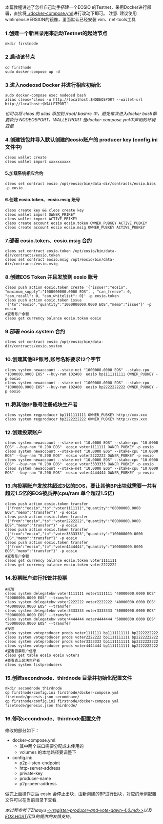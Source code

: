 本篇教程讲述了怎样自己动手搭建一个EOSIO 的Testnet，采用Docker进行部署，直接将[../docker-compose.yml](https://github.com/winlin/eostoolkit/blob/master/docker-compose.yml)进行改动下即可。
注意: 建议使用 winlin/eos:VERSION的镜像，里面默认已经安装 vim、net-tools工具  

### 1.创建一个新目录用来启动Testnet的起始节点
```
mkdir firstnode
```
### 2.启动该节点
```
cd firstnode
sudo docker-compose up -d
```
### 3.进入nodeosd Docker 并进行相应初始化
```
sudo docker-compose exec nodeosd bash
alias cleos='cleos -u http://localhost:$NODEOSPORT --wallet-url http://localhost:$WALLETPORT'
```
*也可以将 cleos 的 alias 添加到 /root/.bashrc 中，避免每次进入docker bash都要执行*
*NODEOSPORT、WALLETPORT 是docker-compose.yml中声明的环境变量*

### 4.创建钱包并导入默认创建的eosio账户的 producer key (config.ini文件中)
```
cleos wallet create
cleos wallet import xxxxxxxxxx
```
#### 5.加载系统相应合约
```
cleos set contract eosio /opt/eosio/bin/data-dir/contracts/eosio.bios -p eosio
```
#### 6.创建 eosio.token、eosio.msig 账号
```
cleos create key && cleos create key
cleos wallet import OWNER_PRIKEY
cleos wallet import ACTIVE_PRIKEY
cleos create account eosio eosio.token OWNER_PUBKEY ACTIVE_PUBKEY
cleos create account eosio eosio.msig OWNER_PUBKEY ACTIVE_PUBKEY
```
### 7.部署 eosio.token、eosio.msig 合约
```
cleos set contract eosio.token /opt/eosio/bin/data-dir/contracts/eosio.token
cleos set contract eosio.msig /opt/eosio/bin/data-dir/contracts/eosio.msig
```
### 8.创建EOS Token 并且发放到 eosio 账号
```
cleos push action eosio.token create '{"issuer":"eosio", "maximum_supply":"1000000000.0000 EOS", , "can_freeze": 0, "can_recall": 0, "can_whitelist": 0}' -p eosio.token
cleos push action eosio.token issue '{"to":"eosio","quantity":"1000000000.0000 EOS","memo":"issue"}' -p eosio
#查看账户余额
cleos get currency balance eosio.token eosio
```
### 9.部署 eosio.system 合约
```
cleos set contract eosio /opt/eosio/bin/data-dir/contracts/eosio.system
```
### 10.创建其他BP账号,账号名称要求12个字节
```
cleos system newaccount --stake-net "1000000.0000 EOS" --stake-cpu "1000000.0000 EOS" --buy-ram 102400  eosio bp1111111111 OWNER_PUBKEY -p eosio
cleos system newaccount --stake-net "1000000.0000 EOS" --stake-cpu "1000000.0000 EOS" --buy-ram 102400  eosio bp2222222222 OWNER_PUBKEY -p eosio
```
### 11.将其他BP账号注册成块生产者
```
cleos system regproducer bp1111111111 OWNER_PUBKEY http://xxx.xxx
cleos system regproducer bp2222222222 OWNER_PUBKEY http://xxx.xxx
```
### 12.创建投票账户
```
cleos system newaccount --stake-net "10.0000 EOS" --stake-cpu "10.0000 EOS" --buy-ram "0.200 EOS"  eosio voter1111111 OWNER_PUBKEY -p eosio
cleos system newaccount --stake-net "10.0000 EOS" --stake-cpu "10.0000 EOS" --buy-ram "0.200 EOS"  eosio voter2222222 OWNER_PUBKEY -p eosio
cleos system newaccount --stake-net "10.0000 EOS" --stake-cpu "10.0000 EOS" --buy-ram "0.200 EOS"  eosio voter3333333 OWNER_PUBKEY -p eosio
cleos system newaccount --stake-net "10.0000 EOS" --stake-cpu "10.0000 EOS" --buy-ram "0.200 EOS"  eosio voter4444444 OWNER_PUBKEY -p eosio
```
### 13.向投票账户发放共超过3亿的EOS，要让其他BP出块就需要一共有超过1.5亿的EOS被质押(cpu/ram 单个超过1.5亿)
```
cleos push action eosio.token transfer '{"from":"eosio","to":"voter1111111","quantity":"80000000.0000 EOS","memo":"transfer"}' -p eosio
cleos push action eosio.token transfer '{"from":"eosio","to":"voter2222222","quantity":"80000000.0000 EOS","memo":"transfer"}' -p eosio
cleos push action eosio.token transfer '{"from":"eosio","to":"voter3333333","quantity":"100000000.0000 EOS","memo":"transfer"}' -p eosio
cleos push action eosio.token transfer '{"from":"eosio","to":"voter4444444","quantity":"100000000.0000 EOS","memo":"transfer"}' -p eosio
#查看账户余额
cleos get currency balance eosio.token voter1111111
cleos get currency balance eosio.token voter2222222
```
### 14.投票账户进行托管并投票
```
#托管
cleos system delegatebw voter1111111 voter1111111 "40000000.0000 EOS"  "40000000.0000 EOS" --transfer
cleos system delegatebw voter2222222 voter2222222 "40000000.0000 EOS"  "40000000.0000 EOS" --transfer
cleos system delegatebw voter3333333 voter3333333 "50000000.0000 EOS"  "50000000.0000 EOS" --transfer
cleos system delegatebw voter4444444 voter4444444 "50000000.0000 EOS"  "50000000.0000 EOS" --transfer
#投票
cleos system voteproducer prods voter1111111 bp1111111111 bp2222222222
cleos system voteproducer prods voter2222222 bp1111111111 bp2222222222
cleos system voteproducer prods voter3333333 bp1111111111 bp2222222222
cleos system voteproducer prods voter4444444 bp1111111111 bp2222222222
#查看投票账户信息
cleos get table eosio eosio voters
#查看连上区块生产者
cleos system listproducers
```
### 15.创建secondnode、thirdnode 目录并初始化配置文件
```
mkdir secondnode thirdnode
cp firstnode/config.ini firstnode/docker-compose.yml fisetnode/genesis.json secondname/
cp firstnode/config.ini firstnode/docker-compose.yml fisetnode/genesis.json thirdnode/
```
### 16.修改secondnode、thirdnode配置文件
修改的部分如下：
* docker-compose.yml: 
    * 其中两个端口需要分配成未使用的
    * volumes 的本地路径要调整下
* config.ini:
    * p2p-listen-endpoint 
    * http-server-address 
    * private-key
    * producer-name
    * p2p-peer-address

做完上面操作之后 eosio 会停止出块，由新创建的BP进行出块，对应的示例配置文件可以在当前目录下查看.

*本过程参考了Zhaoyu [<<register-producer-and-vote-dawn-4.0.md>>](https://gist.github.com/JohnnyZhao/147636a325118ccc51da48e9e8e68de7)以及[EOS.HOST](https://eos.host/)团队的提供的友情支持。*


